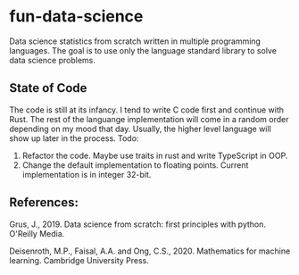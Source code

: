 # fun-data-science
Data science statistics from scratch written in multiple programming languages. The goal is to use only the language standard library to solve data science problems.

## State of Code
The code is still at its infancy. I tend to write C code first and continue with Rust. The rest of the languange implementation will come in a random order depending on my mood that day. Usually, the higher level language will show up later in the process. Todo:
1. Refactor the code. Maybe use traits in rust and write TypeScript in OOP.
2. Change the default implementation to floating points. Current implementation is in integer 32-bit. 

## References:
Grus, J., 2019. Data science from scratch: first principles with python. O'Reilly Media.

Deisenroth, M.P., Faisal, A.A. and Ong, C.S., 2020. Mathematics for machine learning. Cambridge University Press.
